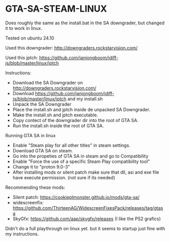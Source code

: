# GTA-SA-STEAM-LINUX

Does roughly the same as the install.bat in the SA downgrader, but changed it to work in linux.

Tested on ubuntu 24.10

Used this downgrader: http://downgraders.rockstarvision.com/

Used this jptch: https://github.com/janjongboom/jdiff-js/blob/master/linux/jptch


Instructions:
* Download the SA Downgrader on http://downgraders.rockstarvision.com/
* Download https://github.com/janjongboom/jdiff-js/blob/master/linux/jptch and my install.sh
* Unpack the SA Downgrader
* Place the install.sh and jptch inside de unpacked SA Downgrader.
* Make the install.sh and jptch executable.
* Copy contect of the downgrader dir into the root of GTA SA.
* Run the install.sh inside the root of GTA SA.

Running GTA SA in linux
* Enable "Steam play for all other titles" in steam settings.
* Download GTA SA on steam.
* Go into the propeties of GTA SA in steam and go to Compatibility
* Enable "Force the use of a specific Steam Play compatibility tool"
* Change it to "proton 9.0-3"
* After installing mods or silent patch make sure that dll, asi and exe file have execute permission. (not sure if its needed)

Recommending these mods:
* Silent patch: https://cookieplmonster.github.io/mods/gta-sa/
* widescreenfix: https://github.com/ThirteenAG/WidescreenFixesPack/releases/tag/gtasa
* SkyGfx: https://github.com/aap/skygfx/releases (I like the PS2 grafics)

Didn't do a full playthrough on linux yet. but it seems to startup just fine with my instructions.
